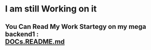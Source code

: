 # I am still Working on it


<h2>You Can Read My Work Startegy on my mega backend1 : 
<br>
<a href="https://github.com/dm-thedeveloper/eduhub-mega-backend1/blob/main/DOCs.README.md" >DOCs.README.md</a>
</h2>